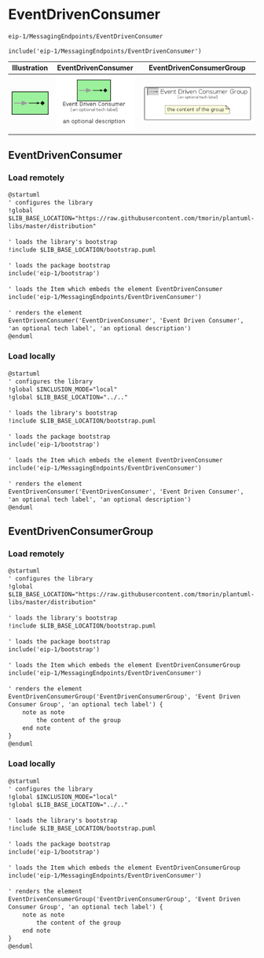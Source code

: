 # EventDrivenConsumer


```text
eip-1/MessagingEndpoints/EventDrivenConsumer
```

```text
include('eip-1/MessagingEndpoints/EventDrivenConsumer')
```



| Illustration | EventDrivenConsumer | EventDrivenConsumerGroup |
| :---: | :---: | :---: |
| ![illustration for Illustration](../../eip-1/MessagingEndpoints/EventDrivenConsumer.png) | ![illustration for EventDrivenConsumer](../../eip-1/MessagingEndpoints/EventDrivenConsumer.Local.png) | ![illustration for EventDrivenConsumerGroup](../../eip-1/MessagingEndpoints/EventDrivenConsumerGroup.Local.png) |




## EventDrivenConsumer

### Load remotely
```plantuml
@startuml
' configures the library
!global $LIB_BASE_LOCATION="https://raw.githubusercontent.com/tmorin/plantuml-libs/master/distribution"

' loads the library's bootstrap
!include $LIB_BASE_LOCATION/bootstrap.puml

' loads the package bootstrap
include('eip-1/bootstrap')

' loads the Item which embeds the element EventDrivenConsumer
include('eip-1/MessagingEndpoints/EventDrivenConsumer')

' renders the element
EventDrivenConsumer('EventDrivenConsumer', 'Event Driven Consumer', 'an optional tech label', 'an optional description')
@enduml
```

### Load locally
```plantuml
@startuml
' configures the library
!global $INCLUSION_MODE="local"
!global $LIB_BASE_LOCATION="../.."

' loads the library's bootstrap
!include $LIB_BASE_LOCATION/bootstrap.puml

' loads the package bootstrap
include('eip-1/bootstrap')

' loads the Item which embeds the element EventDrivenConsumer
include('eip-1/MessagingEndpoints/EventDrivenConsumer')

' renders the element
EventDrivenConsumer('EventDrivenConsumer', 'Event Driven Consumer', 'an optional tech label', 'an optional description')
@enduml
```

## EventDrivenConsumerGroup

### Load remotely
```plantuml
@startuml
' configures the library
!global $LIB_BASE_LOCATION="https://raw.githubusercontent.com/tmorin/plantuml-libs/master/distribution"

' loads the library's bootstrap
!include $LIB_BASE_LOCATION/bootstrap.puml

' loads the package bootstrap
include('eip-1/bootstrap')

' loads the Item which embeds the element EventDrivenConsumerGroup
include('eip-1/MessagingEndpoints/EventDrivenConsumer')

' renders the element
EventDrivenConsumerGroup('EventDrivenConsumerGroup', 'Event Driven Consumer Group', 'an optional tech label') {
    note as note
        the content of the group
    end note
}
@enduml
```

### Load locally
```plantuml
@startuml
' configures the library
!global $INCLUSION_MODE="local"
!global $LIB_BASE_LOCATION="../.."

' loads the library's bootstrap
!include $LIB_BASE_LOCATION/bootstrap.puml

' loads the package bootstrap
include('eip-1/bootstrap')

' loads the Item which embeds the element EventDrivenConsumerGroup
include('eip-1/MessagingEndpoints/EventDrivenConsumer')

' renders the element
EventDrivenConsumerGroup('EventDrivenConsumerGroup', 'Event Driven Consumer Group', 'an optional tech label') {
    note as note
        the content of the group
    end note
}
@enduml
```

